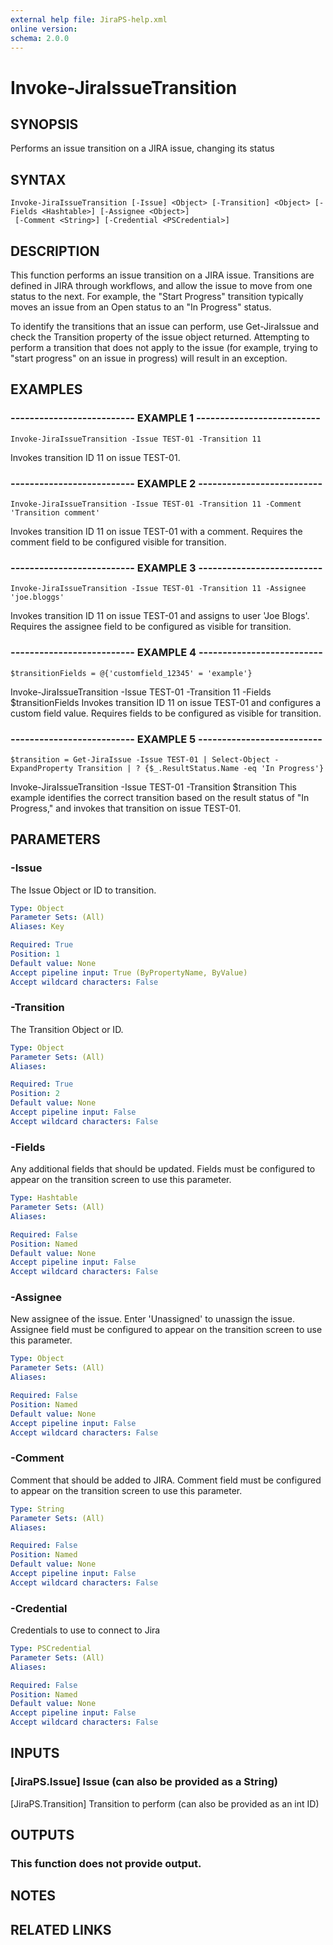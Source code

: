 ```yaml
---
external help file: JiraPS-help.xml
online version: 
schema: 2.0.0
---
```


# Invoke-JiraIssueTransition

## SYNOPSIS
Performs an issue transition on a JIRA issue, changing its status

## SYNTAX

```
Invoke-JiraIssueTransition [-Issue] <Object> [-Transition] <Object> [-Fields <Hashtable>] [-Assignee <Object>]
 [-Comment <String>] [-Credential <PSCredential>]
```

## DESCRIPTION
This function performs an issue transition on a JIRA issue. 
Transitions are
defined in JIRA through workflows, and allow the issue to move from one status
to the next. 
For example, the "Start Progress" transition typically moves
an issue from an Open status to an "In Progress" status.

To identify the transitions that an issue can perform, use Get-JiraIssue and
check the Transition property of the issue object returned. 
Attempting to
perform a transition that does not apply to the issue (for example, trying
to "start progress" on an issue in progress) will result in an exception.

## EXAMPLES

### -------------------------- EXAMPLE 1 --------------------------
```
Invoke-JiraIssueTransition -Issue TEST-01 -Transition 11
```

Invokes transition ID 11 on issue TEST-01.

### -------------------------- EXAMPLE 2 --------------------------
```
Invoke-JiraIssueTransition -Issue TEST-01 -Transition 11 -Comment 'Transition comment'
```

Invokes transition ID 11 on issue TEST-01 with a comment.
Requires the comment field to be configured visible for transition.

### -------------------------- EXAMPLE 3 --------------------------
```
Invoke-JiraIssueTransition -Issue TEST-01 -Transition 11 -Assignee 'joe.bloggs'
```

Invokes transition ID 11 on issue TEST-01 and assigns to user 'Joe Blogs'.
Requires the assignee field to be configured as visible for transition.

### -------------------------- EXAMPLE 4 --------------------------
```
$transitionFields = @{'customfield_12345' = 'example'}
```

Invoke-JiraIssueTransition -Issue TEST-01 -Transition 11 -Fields $transitionFields
Invokes transition ID 11 on issue TEST-01 and configures a custom field value.
Requires fields to be configured as visible for transition.

### -------------------------- EXAMPLE 5 --------------------------
```
$transition = Get-JiraIssue -Issue TEST-01 | Select-Object -ExpandProperty Transition | ? {$_.ResultStatus.Name -eq 'In Progress'}
```

Invoke-JiraIssueTransition -Issue TEST-01 -Transition $transition
This example identifies the correct transition based on the result status of
"In Progress," and invokes that transition on issue TEST-01.

## PARAMETERS

### -Issue
The Issue Object or ID to transition.

```yaml
Type: Object
Parameter Sets: (All)
Aliases: Key

Required: True
Position: 1
Default value: None
Accept pipeline input: True (ByPropertyName, ByValue)
Accept wildcard characters: False
```

### -Transition
The Transition Object or ID.

```yaml
Type: Object
Parameter Sets: (All)
Aliases: 

Required: True
Position: 2
Default value: None
Accept pipeline input: False
Accept wildcard characters: False
```

### -Fields
Any additional fields that should be updated.
Fields must be configured to appear on the transition screen to use this parameter.

```yaml
Type: Hashtable
Parameter Sets: (All)
Aliases: 

Required: False
Position: Named
Default value: None
Accept pipeline input: False
Accept wildcard characters: False
```

### -Assignee
New assignee of the issue.
Enter 'Unassigned' to unassign the issue.
Assignee field must be configured to appear on the transition screen to use this parameter.

```yaml
Type: Object
Parameter Sets: (All)
Aliases: 

Required: False
Position: Named
Default value: None
Accept pipeline input: False
Accept wildcard characters: False
```

### -Comment
Comment that should be added to JIRA.
Comment field must be configured to appear on the transition screen to use this parameter.

```yaml
Type: String
Parameter Sets: (All)
Aliases: 

Required: False
Position: Named
Default value: None
Accept pipeline input: False
Accept wildcard characters: False
```

### -Credential
Credentials to use to connect to Jira

```yaml
Type: PSCredential
Parameter Sets: (All)
Aliases: 

Required: False
Position: Named
Default value: None
Accept pipeline input: False
Accept wildcard characters: False
```

## INPUTS

### [JiraPS.Issue] Issue (can also be provided as a String)
[JiraPS.Transition] Transition to perform (can also be provided as an int ID)

## OUTPUTS

### This function does not provide output.

## NOTES

## RELATED LINKS

